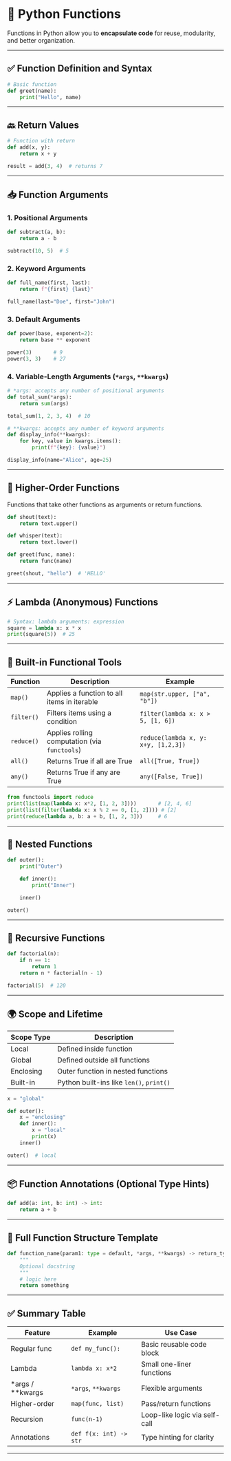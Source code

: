 # 🧠 Python Functions

Functions in Python allow you to **encapsulate code** for reuse, modularity, and better organization.

---

## ✅ Function Definition and Syntax

```python
# Basic function
def greet(name):
    print("Hello", name)
```

---

## 🔙 Return Values

```python
# Function with return
def add(x, y):
    return x + y

result = add(3, 4)  # returns 7
```

---

## 📥 Function Arguments

### 1. **Positional Arguments**

```python
def subtract(a, b):
    return a - b

subtract(10, 5)  # 5
```

### 2. **Keyword Arguments**

```python
def full_name(first, last):
    return f"{first} {last}"

full_name(last="Doe", first="John")
```

### 3. **Default Arguments**

```python
def power(base, exponent=2):
    return base ** exponent

power(3)       # 9
power(3, 3)    # 27
```

### 4. **Variable-Length Arguments (`*args`, `**kwargs`)**

```python
# *args: accepts any number of positional arguments
def total_sum(*args):
    return sum(args)

total_sum(1, 2, 3, 4)  # 10

# **kwargs: accepts any number of keyword arguments
def display_info(**kwargs):
    for key, value in kwargs.items():
        print(f"{key}: {value}")

display_info(name="Alice", age=25)
```

---

## 🔁 Higher-Order Functions

Functions that take other functions as arguments or return functions.

```python
def shout(text):
    return text.upper()

def whisper(text):
    return text.lower()

def greet(func, name):
    return func(name)

greet(shout, "hello")  # 'HELLO'
```

---

## ⚡ Lambda (Anonymous) Functions

```python
# Syntax: lambda arguments: expression
square = lambda x: x * x
print(square(5))  # 25
```

---

## 🔧 Built-in Functional Tools

| Function   | Description                                   | Example                             |
| ---------- | --------------------------------------------- | ----------------------------------- |
| `map()`    | Applies a function to all items in iterable   | `map(str.upper, ["a", "b"])`        |
| `filter()` | Filters items using a condition               | `filter(lambda x: x > 5, [1, 6])`   |
| `reduce()` | Applies rolling computation (via `functools`) | `reduce(lambda x, y: x+y, [1,2,3])` |
| `all()`    | Returns True if all are True                  | `all([True, True])`                 |
| `any()`    | Returns True if any are True                  | `any([False, True])`                |

```python
from functools import reduce
print(list(map(lambda x: x*2, [1, 2, 3])))       # [2, 4, 6]
print(list(filter(lambda x: x % 2 == 0, [1, 2]))) # [2]
print(reduce(lambda a, b: a + b, [1, 2, 3]))     # 6
```

---

## 🔄 Nested Functions

```python
def outer():
    print("Outer")

    def inner():
        print("Inner")

    inner()

outer()
```

---

## 🔁 Recursive Functions

```python
def factorial(n):
    if n == 1:
        return 1
    return n * factorial(n - 1)

factorial(5)  # 120
```

---

## 🌍 Scope and Lifetime

| Scope Type | Description                              |
| ---------- | ---------------------------------------- |
| Local      | Defined inside function                  |
| Global     | Defined outside all functions            |
| Enclosing  | Outer function in nested functions       |
| Built-in   | Python built-ins like `len()`, `print()` |

```python
x = "global"

def outer():
    x = "enclosing"
    def inner():
        x = "local"
        print(x)
    inner()

outer()  # local
```

---

## 📦 Function Annotations (Optional Type Hints)

```python
def add(a: int, b: int) -> int:
    return a + b
```

---

## 🧩 Full Function Structure Template

```python
def function_name(param1: type = default, *args, **kwargs) -> return_type:
    """
    Optional docstring
    """
    # logic here
    return something
```

---

## ✅ Summary Table

| Feature             | Example                | Use Case                      |
| ------------------- | ---------------------- | ----------------------------- |
| Regular func        | `def my_func():`       | Basic reusable code block     |
| Lambda              | `lambda x: x*2`        | Small one-liner functions     |
| \*args / \*\*kwargs | `*args`, `**kwargs`    | Flexible arguments            |
| Higher-order        | `map(func, list)`      | Pass/return functions         |
| Recursion           | `func(n-1)`            | Loop-like logic via self-call |
| Annotations         | `def f(x: int) -> str` | Type hinting for clarity      |

---